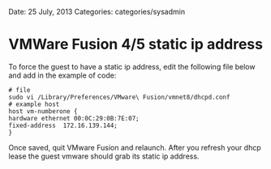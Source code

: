 Date: 25 July, 2013
Categories: categories/sysadmin

# VMWare Fusion 4/5 static ip address

To force the guest to have a static ip address, edit the following file below and add in the example of code:

    # file
    sudo vi /Library/Preferences/VMware\ Fusion/vmnet8/dhcpd.conf
    # example host
    host vm-numberone {
    hardware ethernet 00:0C:29:0B:7E:07;
    fixed-address  172.16.139.144;
    }

Once saved, quit VMware Fusion and relaunch. After you refresh your dhcp lease the guest vmware should grab its static ip address.